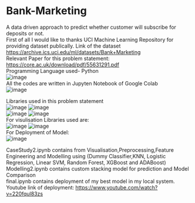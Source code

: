 # Bank-Marketing
A data driven approach to predict whether customer will subscribe for deposits or not.<br>
First of all I would like to thanks UCI Machine Learning Repository for providing dataset publically. Link of the dataset https://archive.ics.uci.edu/ml/datasets/Bank+Marketing <br>
Relevant Paper for this problem statement: https://core.ac.uk/download/pdf/55631291.pdf <br>
Programming Language used- Python<br> ![image](https://user-images.githubusercontent.com/40769717/110240060-1e848c80-7f70-11eb-90d7-f246219464df.png)<br>
All the codes are written in Jupyten Notebook of Google Colab<br> ![image](https://user-images.githubusercontent.com/40769717/110240100-4378ff80-7f70-11eb-877d-64003623fec7.png)<br>
 
Libraries used in this problem statement<br>
![image](https://user-images.githubusercontent.com/40769717/110240191-aff3fe80-7f70-11eb-9ebd-cdb4336a97e8.png)
![image](https://user-images.githubusercontent.com/40769717/110239968-addd7000-7f6f-11eb-8b99-6557304936cf.png)<br>
![image](https://user-images.githubusercontent.com/40769717/110239980-bb92f580-7f6f-11eb-831c-18af1e5bf51b.png)
![image](https://user-images.githubusercontent.com/40769717/110239988-c9487b00-7f6f-11eb-97bd-d300d2ffaad3.png)<br>
For visulisation Libraries used are:<br> ![image](https://user-images.githubusercontent.com/40769717/110240133-7cb16f80-7f70-11eb-86ab-4a187c7bdd04.png)
![image](https://user-images.githubusercontent.com/40769717/110240152-8c30b880-7f70-11eb-9131-fb9cab53d6c6.png)<br>
 For Deployment of Model: <br>
![image](https://user-images.githubusercontent.com/40769717/110240278-2d1f7380-7f71-11eb-9722-0f04caa07457.png)<br>

CaseStudy2.ipynb contains from Visualisation,Preprocessing,Feature Engineering and Modelling using (Dummy Classifier,KNN, Logistic Regression, Linear SVM, Random Forest, XGBoost and ADABoost)<br>
Modelling2.ipynb contains custom stacking model for prediction and Model Comparison<br>
final.ipynb contains deployment of my best model in my local system. <br>
Youtube link of deployment: https://www.youtube.com/watch?v=220fqul83zs



